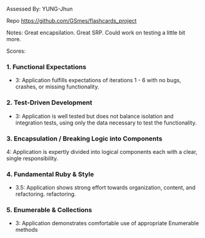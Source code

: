 Assessed By: YUNG-Jhun

Repo https://github.com/GSmes/flashcards_project

Notes: Great encapsilation. 
       Great SRP. 
       Could work on testing a little bit more.

Scores:

### 1. Functional Expectations

* 3: Application fulfills expectations of iterations 1 - 6 with no bugs, crashes, or missing functionality.


### 2. Test-Driven Development

* 3: Application is well tested but does not balance isolation and integration tests, using only the data necessary to test the functionality.

### 3. Encapsulation / Breaking Logic into Components

4: Application is expertly divided into logical components each with a clear, single responsibility.

### 4. Fundamental Ruby & Style

* 3.5:  Application shows strong effort towards organization, content, and refactoring.
 refactoring.

### 5. Enumerable & Collections

* 3: Application demonstrates comfortable use of appropriate Enumerable methods

